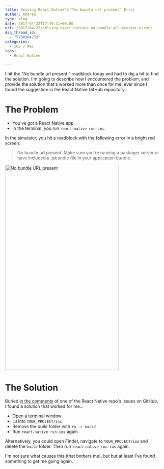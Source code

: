 ```yaml
---
title: Solving React Native’s “No bundle url present” Error
author: Andrew
type: blog
date: 2017-04-22T17:49:11+00:00
url: /2017/04/22/solving-react-natives-no-bundle-url-present-error/
dsq_thread_id:
  - "5750304253"
categories:
  - iOS / Mac
tags:
  - React Native

---
```

I hit the "No bundle url present.&#8221; roadblock today and had to dig a bit to find the solution. I'm going to describe how I encountered the problem, and provide the solution that's worked more than once for me, ever since I found the suggestion in the React Native GitHub repository.

<a name="problem" class="jump-target"></a>

# The Problem

  * You've got a React Native app.
  * In the terminal, you run `react-native run-ios`.

In the simulator, you hit a roadblock with the following error in a bright red screen:

> No bundle url present. Make sure you're running a packager server or have included a .jsbundle file in your application bundle. 

[<img src="https://www.andrewcbancroft.com/wp-content/uploads/2017/04/Glass.png" alt="No bundle URL present" width="370" height="666" class="alignnone size-full wp-image-13258" srcset="https://www.andrewcbancroft.com/wp-content/uploads/2017/04/Glass.png 370w, https://www.andrewcbancroft.com/wp-content/uploads/2017/04/Glass-167x300.png 167w" sizes="(max-width: 370px) 100vw, 370px" />][1]

<a name="solution" class="jump-target"></a>

# The Solution

Buried [in the comments][2] of one of the React Native repo's issues on GitHub, I found a solution that worked for me&#8230;

  * Open a terminal window
  * `cd` into `YOUR_PROJECT/ios`
  * Remove the build folder with `rm -r build`
  * Run `react-native run-ios` again

Alternatively, you could open Finder, navigate to `YOUR_PROJECT/ios` and delete the `build` folder. Then run `react-native run-ios` again.

I'm not sure what causes this (that bothers me), but but at least I've found something to get me going again.

<a name="share" class="jump-target"></a>

 [1]: https://www.andrewcbancroft.com/wp-content/uploads/2017/04/Glass.png
 [2]: https://github.com/facebook/react-native/issues/12754